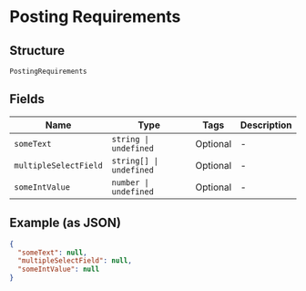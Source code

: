 
# Posting Requirements

## Structure

`PostingRequirements`

## Fields

| Name | Type | Tags | Description |
|  --- | --- | --- | --- |
| `someText` | `string \| undefined` | Optional | - |
| `multipleSelectField` | `string[] \| undefined` | Optional | - |
| `someIntValue` | `number \| undefined` | Optional | - |

## Example (as JSON)

```json
{
  "someText": null,
  "multipleSelectField": null,
  "someIntValue": null
}
```

